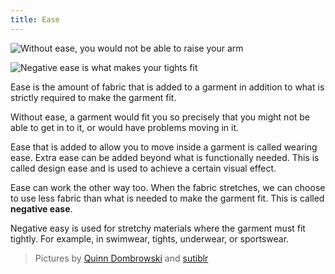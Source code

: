 ```yaml
---
title: Ease
---
```


![Without ease, you would not be able to raise your arm](/img/sewing/ease-plus.jpg)

![Negative ease is what makes your tights fit](/img/sewing/ease-min.jpg)

Ease is the amount of fabric that is added to a garment 
in addition to what is strictly required to make the garment fit.

Without ease, a garment would fit you so precisely that you might 
not be able to get in to it, or would have problems moving in it.

Ease that is added to allow you to move inside a garment is called wearing ease. 
Extra ease can be added beyond what is functionally needed. 
This is called design ease and is used to achieve a certain visual effect.

Ease can work the other way too. 
When the fabric stretches, we can choose to use less fabric than 
what is needed to make the garment fit. This is called **negative ease**.

Negative easy is used for stretchy materials where the garment must fit tightly. 
For example, in swimwear, tights, underwear, or sportswear.


> Pictures by [Quinn Dombrowski](https://www.flickr.com/photos/quinnanya/8885126989/)
> and [sutiblr](https://www.flickr.com/photos/30788655@N08/4743320893) 
